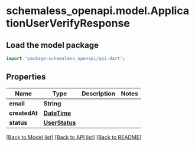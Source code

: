 # schemaless_openapi.model.ApplicationUserVerifyResponse

## Load the model package
```dart
import 'package:schemaless_openapi/api.dart';
```

## Properties
Name | Type | Description | Notes
------------ | ------------- | ------------- | -------------
**email** | **String** |  | 
**createdAt** | [**DateTime**](DateTime.md) |  | 
**status** | [**UserStatus**](UserStatus.md) |  | 

[[Back to Model list]](../README.md#documentation-for-models) [[Back to API list]](../README.md#documentation-for-api-endpoints) [[Back to README]](../README.md)


